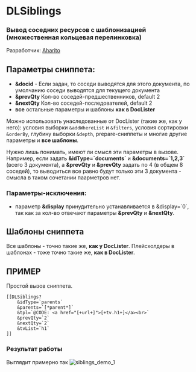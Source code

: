 # DLSiblings

### Вывод соседних ресурсов с шаблонизацией (множественная кольцевая перелинковка)

Разработчик: [Aharito](https://aharito.ru/)

## Параметры сниппета:
- **&docid** - Если задан, то соседи выводятся для этого документа, по умолчанию соседи выводятся для текущего документа
- **&prevQty** Кол-во соседей-предшественников, default 2
- **&nextQty** Кол-во соседей-последователей, default 2
- **все** остальные параметры и шаблоны **как в DocLister**

Можно использовать унаследованные от DocLister (такие же, как у него): условия выборки `&addWhereList` и  `&filters`, условия сортировки `&orderBy`, глубину выборки `&depth`, prepare-сниппеты и многие другие параметры и **все шаблоны**.

Нужно лишь понимать, имеют ли смысл эти параметры в вызове. Например, если задать **&idType=\`documents\`** и **&documents=\`1,2,3\`** (всего 3 документа), а **&prevQty** и **&prevQty** задать по 4 (в общем 8 соседей), то выводиться все равно будут только эти 3 документа - смысла в таком сочетании паарметров нет.

### Параметры-исключения:
- параметр **&display** принудительно устанавливается в &display=\`0\`, так как за кол-во отвечают параметры **&prevQty** и **&nextQty**.

## Шаблоны сниппета
Все шаблоны - точно такие же, **как у DocLister**. Плейсхолдеры в шаблонах - тоже точно такие же, **как в DocLister**.


## ПРИМЕР

Простой вызов сниппета.

	[[DLSiblings?
		&idType=`parents`
		&parents=`[*parent*]`
		&tpl=`@CODE: <a href="[+url+]">[+tv.h1+]</a><br>`
		&prevQty=`2`
		&nextQty=`2`
		&tvList=`h1`
	]]


### Результат работы

Выглядит примерно так
![siblings_demo_1](https://user-images.githubusercontent.com/6253807/50377091-b58ff300-0649-11e9-8880-f2672927e4af.png)
